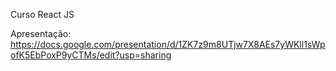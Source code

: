 Curso React JS


Apresentação:
https://docs.google.com/presentation/d/1ZK7z9m8UTjw7X8AEs7yWKll1sWpofK5EbPoxP9yCTMs/edit?usp=sharing
